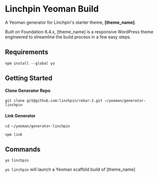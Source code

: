 # Linchpin Yeoman Build

A Yeoman generator for Linchpin's starter theme, **[theme_name]**.

Built on Foundation 6.4.x, [theme_name] is a responsive WordPress theme engineered to streamline the build process in a few easy steps. 

## Requirements
```
npm install --global yo
```

## Getting Started

#### Clone Generator Repo
```
git clone git@github.com:linchpin/rebar-2.git ~/yeoman/generator-linchpin
```

#### Link Generator
```
cd ~/yeoman/generator-linchpin
```

```
npm link
```

## Commands
```
yo linchpin
```

`yo linchpin` will launch a Yeoman scaffold build of [theme_name]
